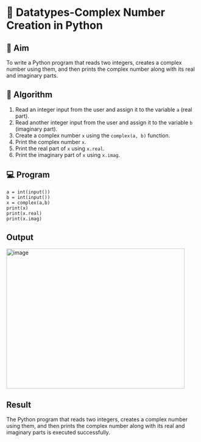 # 🧮 Datatypes-Complex Number Creation in Python

## 🎯 Aim
To write a Python program that reads two integers, creates a complex number using them, and then prints the complex number along with its real and imaginary parts.

## 🧠 Algorithm
1. Read an integer input from the user and assign it to the variable `a` (real part).
2. Read another integer input from the user and assign it to the variable `b` (imaginary part).
3. Create a complex number `x` using the `complex(a, b)` function.
4. Print the complex number `x`.
5. Print the real part of `x` using `x.real`.
6. Print the imaginary part of `x` using `x.imag`.

## 💻 Program
```
a = int(input())
b = int(input())
x = complex(a,b)
print(x)
print(x.real)
print(x.imag)
```
## Output
<img width="468" height="367" alt="image" src="https://github.com/user-attachments/assets/20778507-daf9-45a4-9163-725ba84ea325" />


## Result
The Python program that reads two integers, creates a complex number using them, and then prints the complex number along with its real and imaginary parts is executed successfully.


